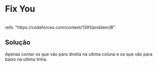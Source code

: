 # Fix You

<br>
refs: "https://codeforces.com/contest/1391/problem/B"


<br>

## Solução
Apenas contar os que vão para direita na ultima coluna e os que vão para baixo na ultima linha.
